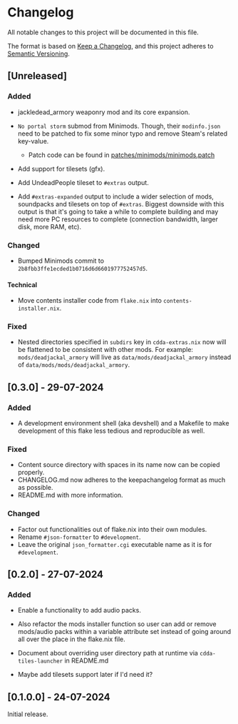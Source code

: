 # Changelog

All notable changes to this project will be documented in this file.

The format is based on [Keep a Changelog](https://keepachangelog.com/en/1.1.0/),
and this project adheres to [Semantic Versioning](https://semver.org/spec/v2.0.0.html).

## [Unreleased]

### Added

- jackledead_armory weaponry mod and its core expansion.

- `No portal storm` submod from Minimods. Though, their `modinfo.json` need to be
patched to fix some minor typo and remove Steam's related key-value.
    - Patch code can be found in 
    [patches/minimods/minimods.patch](/patches/minimods/minimods.patch)

- Add support for tilesets (gfx).

- Add UndeadPeople tileset to `#extras` output.

- Add `#extras-expanded` output to include a wider selection of mods, soundpacks and tilesets
on top of `#extras`. Biggest downside with this output is that it's going to take a
while to complete building and may need more PC resources to complete (connection bandwidth, larger disk,
more RAM, etc).

### Changed

- Bumped Minimods commit to `2b8fbb3ffe1ecded1b0716d6d6601977752457d5`.

#### Technical

- Move contents installer code from `flake.nix` into `contents-installer.nix`.


### Fixed

- Nested directories specified in `subdirs` key in `cdda-extras.nix` now will
be flattened to be consistent with other mods. For example: `mods/deadjackal_armory`
will live as `data/mods/deadjackal_armory` instead of `data/mods/mods/deadjackal_armory`.


## [0.3.0] - 29-07-2024

### Added
- A development environment shell (aka devshell) and a Makefile to make development of this flake less tedious and reproducible as well.

### Fixed
- Content source directory with spaces in its name now can be copied properly.
- CHANGELOG.md now adheres to the keepachangelog format as much as possible.
- README.md with more information.

### Changed
- Factor out functionalities out of flake.nix into their own modules.
- Rename `#json-formatter` to `#development`.
- Leave the original `json_formatter.cgi` executable name as it is for 
`#development`.


## [0.2.0] - 27-07-2024

### Added
- Enable a functionality to add audio packs.
- Also refactor the mods installer function so user can add or remove 
mods/audio packs within a variable attribute set instead of going around all over
the place in the flake.nix file.
- Document about overriding user directory path at runtime via 
`cdda-tiles-launcher` in README.md

- Maybe add tilesets support later if I'd need it?

## [0.1.0.0] - 24-07-2024

Initial release.
